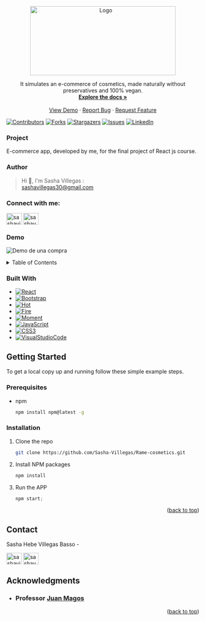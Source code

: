 <a name="readme-top"></a>
<!-- PROJECT LOGO -->
<div align="center">
  <a href="https://github.com/Sasha-Villegas/Rame-cosmetics">
    <img src="public/images/Ramé.png" alt="Logo" width="380" height="180">
  </a>

  <p align="center">
    It simulates an e-commerce of cosmetics, made naturally without preservatives and 100% vegan.
    <br />
    <a href="https://github.com/Sasha-Villegas/Rame-cosmetics"><strong>Explore the docs »</strong></a>
    <br />
    <br />
    <a href="https://github.com/Sasha-Villegas/Rame-cosmetics">View Demo</a>
    ·
    <a href="https://github.com/Sasha-Villegas/Rame-cosmetics/issues">Report Bug</a>
    ·
    <a href="https://github.com/Sasha-Villegas/Rame-cosmetics/issues">Request Feature</a>
  </p>
</div>


[![Contributors][contributors-shield]][contributors-url]
[![Forks][forks-shield]][forks-url]
[![Stargazers][stars-shield]][stars-url]
[![Issues][issues-shield]][issues-url]
[![LinkedIn][linkedin-shield]][linkedin-url]

### Project

E-commerce app, developed by me, for the final project of React js course.

### Author

> Hi 👋, I'm Sasha Villegas :  
[sashavillegas30@gmail.com](mailto:sashavillegas30@gmail.com)
<h3 align="left">Connect with me:</h3>
<p align="left">
<a href="https://www.linkedin.com/in/sashavillegas/" target="blank"><img align="center" src="https://raw.githubusercontent.com/rahuldkjain/github-profile-readme-generator/master/src/images/icons/Social/linked-in-alt.svg" alt="sashavillegas" height="30" width="40" /></a>
<a href="https://www.instagram.com/sasha.v30/" target="blank"><img align="center" src="https://raw.githubusercontent.com/rahuldkjain/github-profile-readme-generator/master/src/images/icons/Social/instagram.svg" alt="sashav30" height="30" width="40" /></a>
</p>


### Demo

![Demo de una compra](https://github.com/Sasha-Villegas/Rame-cosmetics/blob/master/public/images/video-demo.gif?raw=true)

<!-- TABLE OF CONTENTS -->
<details>
  <summary>Table of Contents</summary>
  <ol>
    <li>
      <a href="#about-the-project">About The Project</a>
      <ul>
        <li><a href="#built-with">Built With</a></li>
      </ul>
    </li>
    <li>
      <a href="#getting-started">Getting Started</a>
      <ul>
        <li><a href="#prerequisites">Prerequisites</a></li>
        <li><a href="#installation">Installation</a></li>
      </ul>
    </li>
    <li><a href="#contact">Contact</a></li>
    <li><a href="#acknowledgments">Acknowledgments</a></li>
  </ol>
</details>


### Built With

<!-- * [![Next][Next.js]][Next-url] -->
<!-- * [![Vue][Vue.js]][Vue-url] -->
<!-- * [![Angular][Angular.io]][Angular-url] -->
<!-- * [![Svelte][Svelte.dev]][Svelte-url] -->
<!-- * [![Laravel][Laravel.com]][Laravel-url] -->
<!-- * [![JQuery][JQuery.com]][JQuery-url] -->
* [![React][React.js]][React-url]
* [![Bootstrap][Bootstrap.com]][Bootstrap-url]
* [![Hot][Hot.com]][Hot-url]
* [![Fire][Fire.com]][Fire-url]
* [![Moment][Moment.com]][Moment-url]
* [![JavaScript][JavaScript.com]][JavaScript-url]
* [![CSS3][CSS3.com]][CSS3-url]
* [![VisualStudioCode][VisualStudioCode.com]][VisualStudioCode-url]

<!-- GETTING STARTED -->
## Getting Started
To get a local copy up and running follow these simple example steps.

### Prerequisites

* npm
  ```sh
  npm install npm@latest -g
  ```

### Installation

1. Clone the repo
   ```sh
   git clone https://github.com/Sasha-Villegas/Rame-cosmetics.git
   ```
3. Install NPM packages
   ```sh
   npm install
   ```
4. Run the APP
   ```js
   npm start;
   ```

<p align="right">(<a href="#readme-top">back to top</a>)</p>


<!-- CONTACT -->
## Contact

Sasha Hebe Villegas Basso - 
<p align="left">
<a href="https://www.linkedin.com/in/sashavillegas/" target="blank"><img align="center" src="https://raw.githubusercontent.com/rahuldkjain/github-profile-readme-generator/master/src/images/icons/Social/linked-in-alt.svg" alt="sashavillegas" height="30" width="40" /></a>
<a href="https://www.instagram.com/sasha.v30/" target="blank"><img align="center" src="https://raw.githubusercontent.com/rahuldkjain/github-profile-readme-generator/master/src/images/icons/Social/instagram.svg" alt="sashav30" height="30" width="40" /></a>
</p>


<!-- ACKNOWLEDGMENTS -->
## Acknowledgments

* ### Professor [ Juan Magos ](https://github.com/JuanMagos)

<p align="right">(<a href="#readme-top">back to top</a>)</p>

<!-- MARKDOWN LINKS & IMAGES -->
[contributors-shield]: https://img.shields.io/github/contributors/Sasha-Villegas/Rame-cosmetics.svg?style=for-the-badge
[contributors-url]:https://github.com/Sasha-Villegas/Rame-cosmetics/graphs/contributors
[forks-shield]: https://img.shields.io/github/forks/Sasha-Villegas/Rame-cosmetics.svg?style=for-the-badge
[forks-url]: https://github.com/Sasha-Villegas/Rame-cosmetics/network/members
[stars-shield]: https://img.shields.io/github/stars/Sasha-Villegas/Rame-cosmetics.svg?style=for-the-badge
[stars-url]: https://github.com/Sasha-Villegas/Rame-cosmetics/stargazers
[issues-shield]: https://img.shields.io/github/issues/Sasha-Villegas/Rame-cosmetics.svg?style=for-the-badge
[issues-url]: https://github.com/Sasha-Villegas/Rame-cosmetics/issues
[linkedin-shield]: https://img.shields.io/badge/-LinkedIn-black.svg?style=for-the-badge&logo=linkedin&colorB=555
[linkedin-url]: https://linkedin.com/in/sashavillegas
[Next.js]: https://img.shields.io/badge/next.js-000000?style=for-the-badge&logo=nextdotjs&logoColor=white
[Next-url]: https://nextjs.org/
[React.js]: https://img.shields.io/badge/React-20232A?style=for-the-badge&logo=react&logoColor=61DAFB
[React-url]: https://reactjs.org/
[JavaScript.com]: https://img.shields.io/badge/javascript-%23323330.svg?style=for-the-badge&logo=javascript&logoColor=%23F7DF1E
[JavaScript-url]: https://javascript.com/
[Vue.js]: https://img.shields.io/badge/Vue.js-35495E?style=for-the-badge&logo=vuedotjs&logoColor=4FC08D
[Vue-url]: https://vuejs.org/
[Angular.io]: https://img.shields.io/badge/Angular-DD0031?style=for-the-badge&logo=angular&logoColor=white
[Angular-url]: https://angular.io/
[Svelte.dev]: https://img.shields.io/badge/Svelte-4A4A55?style=for-the-badge&logo=svelte&logoColor=FF3E00
[Svelte-url]: https://svelte.dev/
[Laravel.com]: https://img.shields.io/badge/Laravel-FF2D20?style=for-the-badge&logo=laravel&logoColor=white
[Laravel-url]: https://laravel.com
[Bootstrap.com]: https://img.shields.io/badge/Bootstrap-563D7C?style=for-the-badge&logo=bootstrap&logoColor=white
[Bootstrap-url]: https://getbootstrap.com
[JQuery.com]: https://img.shields.io/badge/jQuery-0769AD?style=for-the-badge&logo=jquery&logoColor=white
[JQuery-url]: https://jquery.com 
[Hot.com]: https://img.shields.io/badge/Hot-Toast-red?style=for-the-badge&logo=Hetzner&logoColor=white
[Hot-url]: https://react-hot-toast.com/
[Fire.com]: https://img.shields.io/badge/Fire_Base-FFCA28?style=for-the-badge&logo=firebase&logoColor=white
[Fire-url]: https://firebase.google.com/
[Moment.com]: https://img.shields.io/badge/Moment-blue?style=for-the-badge&logo=Cachet&logoColor=white
[Moment-url]: https://momentjs.com/
[CSS3.com]: https://img.shields.io/badge/css3-%231572B6.svg?style=for-the-badge&logo=css3&logoColor=white
[CSS3-url]: https://en.wikipedia.org/wiki/CSS
[VisualStudioCode.com]:https://img.shields.io/badge/Visual%20Studio%20Code-0078d7.svg?style=for-the-badge&logo=visual-studio-code&logoColor=white
[VisualStudioCode-url]: https://code.visualstudio.com/


